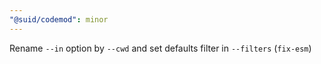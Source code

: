 ```yaml
---
"@suid/codemod": minor
---
```


Rename `--in` option by `--cwd` and set defaults filter in `--filters` (`fix-esm`)

